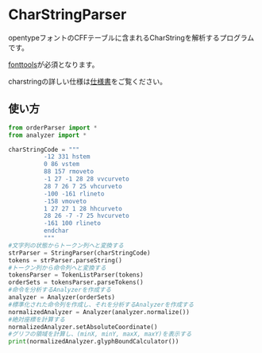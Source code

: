 # CharStringParser
opentypeフォントのCFFテーブルに含まれるCharStringを解析するプログラムです。

[fonttools](https://github.com/fonttools/fonttools)が必須となります。

charstringの詳しい仕様は[仕様書](https://wwwimages.adobe.com/www.adobe.com/content/dam/acom/en/devnet/font/pdfs/5177.Type2.pdf)をご覧ください。

## 使い方

```python
from orderParser import *
from analyzer import *

charStringCode = """
          -12 331 hstem
          0 86 vstem
          88 157 rmoveto
          -1 27 -1 28 28 vvcurveto
          28 7 26 7 25 vhcurveto
          -100 -161 rlineto
          -158 vmoveto
          1 27 27 1 28 hhcurveto
          28 26 -7 -7 25 hvcurveto
          -161 100 rlineto
          endchar
          """
#文字列の状態からトークン列へと変換する
strParser = StringParser(charStringCode)
tokens = strParser.parseString()
#トークン列から命令列へと変換する
tokensParser = TokenListParser(tokens)
orderSets = tokensParser.parseTokens()
#命令を分析するAnalyzerを作成する
analyzer = Analyzer(orderSets)
#標準化された命令列を作成し、それを分析するAnalyzerを作成する
normalizedAnalyzer = Analyzer(analyzer.normalize())
#絶対座標を計算する
normalizedAnalyzer.setAbsoluteCoordinate()
#グリフの領域を計算し、(minX, minY, maxX, maxY)を表示する
print(normalizedAnalyzer.glyphBoundCalculator())
```
